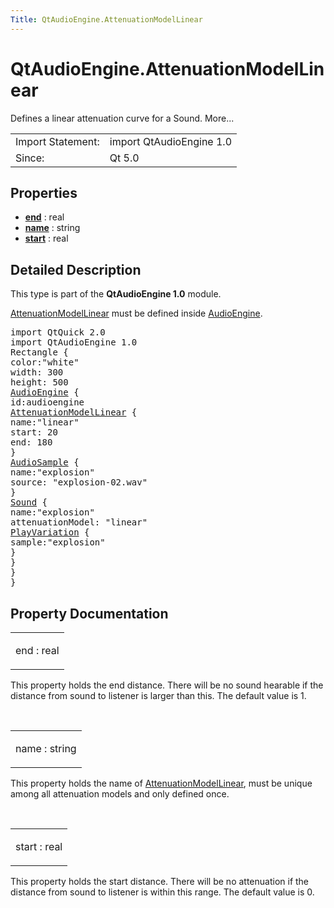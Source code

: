 ```yaml
---
Title: QtAudioEngine.AttenuationModelLinear
---
```


# QtAudioEngine.AttenuationModelLinear

<span class="subtitle"></span>
<!-- $$$AttenuationModelLinear-brief -->
<p>Defines a linear attenuation curve for a Sound. More...</p>
<!-- @@@AttenuationModelLinear -->
<table class="alignedsummary">
<tr><td class="memItemLeft rightAlign topAlign"> Import Statement:</td><td class="memItemRight bottomAlign"> import QtAudioEngine 1.0</td></tr><tr><td class="memItemLeft rightAlign topAlign"> Since:</td><td class="memItemRight bottomAlign">  Qt 5.0</td></tr></table><ul>
</ul>
<h2 id="properties">Properties</h2>
<ul>
<li class="fn"><b><b><a href="#end-prop">end</a></b></b> : real</li>
<li class="fn"><b><b><a href="#name-prop">name</a></b></b> : string</li>
<li class="fn"><b><b><a href="#start-prop">start</a></b></b> : real</li>
</ul>
<!-- $$$AttenuationModelLinear-description -->
<h2 id="details">Detailed Description</h2>
</p>
<p>This type is part of the <b>QtAudioEngine 1.0</b> module.</p>
<p><a href="index.html">AttenuationModelLinear</a> must be defined inside <a href="QtAudioEngine.AudioEngine.md">AudioEngine</a>.</p>
<pre class="qml">import QtQuick 2.0
import QtAudioEngine 1.0
<span class="type">Rectangle</span> {
<span class="name">color</span>:<span class="string">&quot;white&quot;</span>
<span class="name">width</span>: <span class="number">300</span>
<span class="name">height</span>: <span class="number">500</span>
<span class="type"><a href="QtAudioEngine.AudioEngine.md">AudioEngine</a></span> {
<span class="name">id</span>:<span class="name">audioengine</span>
<span class="type"><a href="index.html">AttenuationModelLinear</a></span> {
<span class="name">name</span>:<span class="string">&quot;linear&quot;</span>
<span class="name">start</span>: <span class="number">20</span>
<span class="name">end</span>: <span class="number">180</span>
}
<span class="type"><a href="QtAudioEngine.AudioSample.md">AudioSample</a></span> {
<span class="name">name</span>:<span class="string">&quot;explosion&quot;</span>
<span class="name">source</span>: <span class="string">&quot;explosion-02.wav&quot;</span>
}
<span class="type"><a href="QtAudioEngine.Sound.md">Sound</a></span> {
<span class="name">name</span>:<span class="string">&quot;explosion&quot;</span>
<span class="name">attenuationModel</span>: <span class="string">&quot;linear&quot;</span>
<span class="type"><a href="QtAudioEngine.PlayVariation.md">PlayVariation</a></span> {
<span class="name">sample</span>:<span class="string">&quot;explosion&quot;</span>
}
}
}
}</pre>
<!-- @@@AttenuationModelLinear -->
<h2>Property Documentation</h2>
<!-- $$$end -->
<table class="qmlname"><tr valign="top" id="end-prop"><td class="tblQmlPropNode"><p><span class="name">end</span> : <span class="type">real</span></p></td></tr></table><p>This property holds the end distance. There will be no sound hearable if the distance from sound to listener is larger than this. The default value is 1.</p>
<!-- @@@end -->
<br/>
<!-- $$$name -->
<table class="qmlname"><tr valign="top" id="name-prop"><td class="tblQmlPropNode"><p><span class="name">name</span> : <span class="type">string</span></p></td></tr></table><p>This property holds the name of <a href="index.html">AttenuationModelLinear</a>, must be unique among all attenuation models and only defined once.</p>
<!-- @@@name -->
<br/>
<!-- $$$start -->
<table class="qmlname"><tr valign="top" id="start-prop"><td class="tblQmlPropNode"><p><span class="name">start</span> : <span class="type">real</span></p></td></tr></table><p>This property holds the start distance. There will be no attenuation if the distance from sound to listener is within this range. The default value is 0.</p>
<!-- @@@start -->
<br/>
